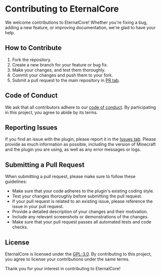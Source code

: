 # Contributing to EternalCore
We welcome contributions to EternalCore! Whether you're fixing a bug, adding a new feature, or improving documentation, we're glad to have your help.

## How to Contribute
1. Fork the repository.
2. Create a new branch for your feature or bug fix.
3. Make your changes, and test them thoroughly.
4. Commit your changes and push them to your fork.
5. Submit a pull request to the main repository in [PR tab](https://github.com/EternalCodeTeam/EternalCore/compare).

## Code of Conduct
We ask that all contributors adhere to our [code of conduct](./CODE_OF_CONDUCT.md). By participating in this project, you agree to abide by its terms.

## Reporting Issues
If you find an issue with the plugin, please report it in the [Issues tab](https://github.com/EternalCodeTeam/EternalCore/issues/new/choose). Please provide as much information as possible, including the version of Minecraft and the plugin you are using, as well as any error messages or logs.

## Submitting a Pull Request
When submitting a pull request, please make sure to follow these guidelines:

* Make sure that your code adheres to the plugin's existing coding style.
* Test your changes thoroughly before submitting the pull request.
* If your pull request is related to an existing issue, please reference the issue in your pull request.
* Provide a detailed description of your changes and their motivation.
* Include any relevant screenshots or demonstrations of the changes.
* Make sure that your pull request passes all automated tests and code checks.

## License
EternalCore is licensed under the [GPL-3.0](../LICENSE). By contributing to this project, you agree to license your contributions under the same terms.

Thank you for your interest in contributing to EternalCore!
